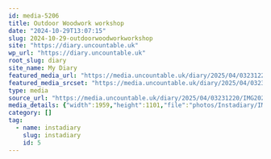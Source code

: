 ```yaml
---
id: media-5206
title: Outdoor Woodwork workshop
date: "2024-10-29T13:07:15"
slug: 2024-10-29-outdoorwoodworkworkshop
site: "https://diary.uncountable.uk"
wp_url: "https://diary.uncountable.uk"
root_slug: diary
site_name: My Diary
featured_media_url: "https://media.uncountable.uk/diary/2025/04/03231220/IMG20241029130715.webp"
featured_media_srcset: "https://media.uncountable.uk/diary/2025/04/03231220/IMG20241029130715-300x169.webp 300w, https://media.uncountable.uk/diary/2025/04/03231220/IMG20241029130715-1024x576.webp 1024w, https://media.uncountable.uk/diary/2025/04/03231220/IMG20241029130715-150x150.webp 150w, https://media.uncountable.uk/diary/2025/04/03231220/IMG20241029130715-640x360.webp 640w, https://media.uncountable.uk/diary/2025/04/03231220/IMG20241029130715.webp 1959w"
type: media
source_url: "https://media.uncountable.uk/diary/2025/04/03231220/IMG20241029130715.webp"
media_details: {"width":1959,"height":1101,"file":"photos/Instadiary/IMG20241029130715.webp","filesize":177400,"sizes":{"medium":{"file":"IMG20241029130715-300x169.webp","width":300,"height":169,"filesize":21582,"mime_type":"image/webp","source_url":"https://media.uncountable.uk/diary/2025/04/03231220/IMG20241029130715-300x169.webp"},"large":{"file":"IMG20241029130715-1024x576.webp","width":1024,"height":576,"filesize":172416,"mime_type":"image/webp","source_url":"https://media.uncountable.uk/diary/2025/04/03231220/IMG20241029130715-1024x576.webp"},"thumbnail":{"file":"IMG20241029130715-150x150.webp","width":150,"height":150,"filesize":10410,"mime_type":"image/webp","source_url":"https://media.uncountable.uk/diary/2025/04/03231220/IMG20241029130715-150x150.webp"},"mobwidth":{"file":"IMG20241029130715-640x360.webp","width":640,"height":360,"filesize":82652,"mime_type":"image/webp","source_url":"https://media.uncountable.uk/diary/2025/04/03231220/IMG20241029130715-640x360.webp"},"full":{"file":"IMG20241029130715.webp","width":1959,"height":1101,"mime_type":"image/webp","source_url":"https://media.uncountable.uk/diary/2025/04/03231220/IMG20241029130715.webp"}},"image_meta":{"aperture":"0","credit":"","camera":"","caption":"","created_timestamp":"0","copyright":"","focal_length":"0","iso":"0","shutter_speed":"0","title":"","orientation":"0","keywords":[]}}
category: []
tag:
  - name: instadiary
    slug: instadiary
    id: 5
---
```



